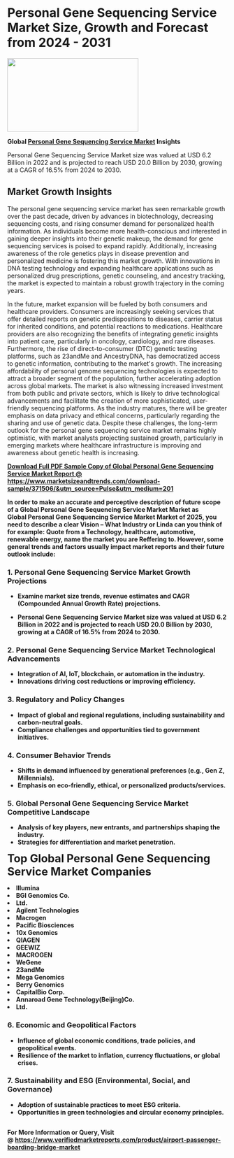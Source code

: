 <H1>Personal Gene Sequencing Service Market Size, Growth and Forecast from 2024 - 2031</H1><img class="aligncenter size-medium wp-image-584254" src="https://thirdeyenews.in/wp-content/uploads/2024/09/Global-Market-Research-300x168.jpeg" alt="" width="300" height="168" /><p><strong>Global&nbsp;<a href="https://www.marketsizeandtrends.com/download-sample/371506/&amp;utm_source=Pulse&amp;utm_medium=201">Personal Gene Sequencing Service Market</a> Insights</strong></p><p>Personal Gene Sequencing Service Market size was valued at USD 6.2 Billion in 2022 and is projected to reach USD 20.0 Billion by 2030, growing at a CAGR of 16.5% from 2024 to 2030.</p><p><h2>Market Growth Insights</h2> <p>The personal gene sequencing service market has seen remarkable growth over the past decade, driven by advances in biotechnology, decreasing sequencing costs, and rising consumer demand for personalized health information. As individuals become more health-conscious and interested in gaining deeper insights into their genetic makeup, the demand for gene sequencing services is poised to expand rapidly. Additionally, increasing awareness of the role genetics plays in disease prevention and personalized medicine is fostering this market growth. With innovations in DNA testing technology and expanding healthcare applications such as personalized drug prescriptions, genetic counseling, and ancestry tracking, the market is expected to maintain a robust growth trajectory in the coming years.</p> <p><strong><a href="#"></a></strong></p> <p>In the future, market expansion will be fueled by both consumers and healthcare providers. Consumers are increasingly seeking services that offer detailed reports on genetic predispositions to diseases, carrier status for inherited conditions, and potential reactions to medications. Healthcare providers are also recognizing the benefits of integrating genetic insights into patient care, particularly in oncology, cardiology, and rare diseases. Furthermore, the rise of direct-to-consumer (DTC) genetic testing platforms, such as 23andMe and AncestryDNA, has democratized access to genetic information, contributing to the market's growth. The increasing affordability of personal genome sequencing technologies is expected to attract a broader segment of the population, further accelerating adoption across global markets. The market is also witnessing increased investment from both public and private sectors, which is likely to drive technological advancements and facilitate the creation of more sophisticated, user-friendly sequencing platforms. As the industry matures, there will be greater emphasis on data privacy and ethical concerns, particularly regarding the sharing and use of genetic data. Despite these challenges, the long-term outlook for the personal gene sequencing service market remains highly optimistic, with market analysts projecting sustained growth, particularly in emerging markets where healthcare infrastructure is improving and awareness about genetic health is increasing.</p> <p><strong><a href="#"></p><p><span class=""><strong>Download Full PDF Sample Copy of Global Personal Gene Sequencing Service Market Report</strong> @ <a href="https://www.marketsizeandtrends.com/download-sample/371506/&amp;utm_source=Pulse&amp;utm_medium=201" target="_blank">https://www.marketsizeandtrends.com/download-sample/371506/&amp;utm_source=Pulse&amp;utm_medium=201</a></span></p><p>In order to make an accurate and perceptive description of future scope of a Global&nbsp;Personal Gene Sequencing Service Market Market as Global&nbsp;Personal Gene Sequencing Service Market Market of 2025, you need to describe a clear Vision &ndash; What Industry or Linda can you think of for example: Quote from a Technology, healthcare, automotive, renewable energy, name the market you are Reffering to. However, some general trends and factors usually impact market reports and their future outlook include:</p><h3>1.&nbsp;<strong>Personal Gene Sequencing Service Market Growth Projections</strong></h3><ul><li>Examine market size trends, revenue estimates and CAGR (Compounded Annual Growth Rate) projections.</li><li><p>Personal Gene Sequencing Service Market size was valued at USD 6.2 Billion in 2022 and is projected to reach USD 20.0 Billion by 2030, growing at a CAGR of 16.5% from 2024 to 2030.</p></li></ul><h3>2.&nbsp;<strong>Personal Gene Sequencing Service Market Technological Advancements</strong></h3><ul><li>Integration of AI, IoT, blockchain, or automation in the industry.</li><li>Innovations driving cost reductions or improving efficiency.</li></ul><h3>3.&nbsp;<strong>Regulatory and Policy Changes</strong></h3><ul><li>Impact of global and regional regulations, including sustainability and carbon-neutral goals.</li><li>Compliance challenges and opportunities tied to government initiatives.</li></ul><h3>4.&nbsp;<strong>Consumer Behavior Trends</strong></h3><ul><li>Shifts in demand influenced by generational preferences (e.g., Gen Z, Millennials).</li><li>Emphasis on eco-friendly, ethical, or personalized products/services.</li></ul><h3>5.&nbsp;<strong>Global Personal Gene Sequencing Service Market Competitive Landscape</strong></h3><ul><li>Analysis of key players, new entrants, and partnerships shaping the industry.</li><li>Strategies for differentiation and market penetration.</li></ul><p data-pm-slice="1 1 []"><span style="color: inherit; font-family: inherit; font-size: 25px;">Top Global Personal Gene Sequencing Service Market Companies</span></p><div class="" data-test-id=""><p><li>Illumina</li><li> BGI Genomics Co.</li><li>Ltd.</li><li> Agilent Technologies</li><li> Macrogen</li><li> Pacific Biosciences</li><li> 10x Genomics</li><li> QIAGEN</li><li> GEEWIZ</li><li> MACROGEN</li><li> WeGene</li><li> 23andMe</li><li> Mega Genomics</li><li> Berry Genomics</li><li> CapitalBio Corp.</li><li> Annaroad Gene Technology(Beijing)Co.</li><li> Ltd.</li></p></div><h3>6.&nbsp;<strong>Economic and Geopolitical Factors</strong></h3><ul><li>Influence of global economic conditions, trade policies, and geopolitical events.</li><li>Resilience of the market to inflation, currency fluctuations, or global crises.</li></ul><h3>7.&nbsp;<strong>Sustainability and ESG (Environmental, Social, and Governance)</strong></h3><ul><li>Adoption of sustainable practices to meet ESG criteria.</li><li>Opportunities in green technologies and circular economy principles.</li></ul><h2><strong style="font-size: 14px;">For More Information or Query, Visit @&nbsp;</strong><a style="background-color: #ffffff; font-size: 14px;" href="https://www.marketsizeandtrends.com/report/personal-gene-sequencing-service-market/" target="_blank">https://www.verifiedmarketreports.com/product/airport-passenger-boarding-bridge-market</a></h2>
